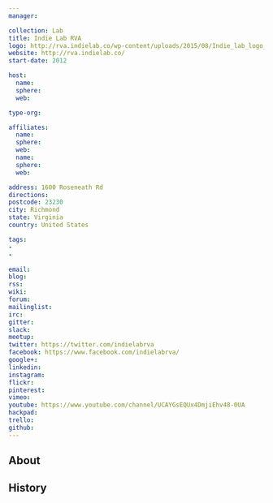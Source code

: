 ```yaml
---
manager:

collection: Lab
title: Indie Lab RVA
logo: http://rva.indielab.co/wp-content/uploads/2015/08/Indie_lab_logo_banner.png
website: http://rva.indielab.co/
start-date: 2012

host:
  name:
  sphere:
  web:

type-org:

affiliates:
  name:
  sphere:
  web:
  name:
  sphere:
  web:

address: 1600 Roseneath Rd
directions:
postcode: 23230
city: Richmond
state: Virginia
country: United States

tags:
-
-

email:
blog:
rss:
wiki:
forum:
mailinglist:
irc:
gitter:
slack:
meetup:
twitter: https://twitter.com/indielabrva
facebook: https://www.facebook.com/indielabrva/
google+:
linkedin:
instagram:
flickr:
pinterest:
vimeo:
youtube: https://www.youtube.com/channel/UCAYGsEQUx4DmjiEhv48-0UA
hackpad:
trello:
github:
---
```


## About

## History
